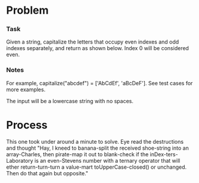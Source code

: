 # Problem

### Task
Given a string, capitalize the letters that occupy even indexes and odd indexes separately, and return as shown below. Index 0 will be considered even.


### Notes
For example, capitalize("abcdef") = ['AbCdEf', 'aBcDeF']. See test cases for more examples.

The input will be a lowercase string with no spaces.

# Process
This one took under around a minute to solve. Eye read the destructions and thought "Hay, I kneed to banana-split the received shoe-string into an array-Charles, then pirate-map it out to blank-check if the inDex-ters-Laboratory is an even-Stevens number with a ternary operator that will ether return-turn-turn a value-mart toUpperCase-closed() or unchanged. Then do that again but opposite."

